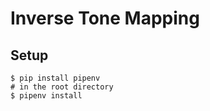 # Inverse Tone Mapping
## Setup

    $ pip install pipenv
    # in the root directory
    $ pipenv install
